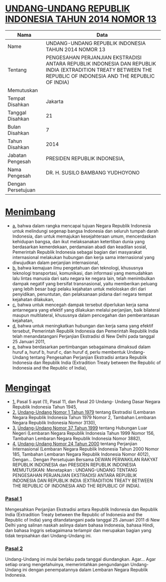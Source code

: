 # [UNDANG-UNDANG REPUBLIK INDONESIA TAHUN 2014 NOMOR 13](http://example.org/legal/peraturan/uu/2014/13)

| Nama | Data |
| ------ | ----- |
|Name|UNDANG-UNDANG REPUBLIK INDONESIA TAHUN 2014 NOMOR 13|
|Tentang| PENGESAHAN PERJANJIAN EKSTRADISI ANTARA REPUBLIK INDONESIA DAN REPUBLIK INDIA (EXTRADITION TREATY BETWEEN THE REPUBLIC OF INDONESIA AND THE REPUBLIC OF INDIA)|
|Memutuskan||
|Tempat Disahkan|Jakarta|
|Tanggal Disahkan|21|
|Bulan Disahkan|7|
|Tahun Disahkan|2014|
|Jabatan Pengesah|PRESIDEN REPUBLIK INDONESIA,|
|Nama Pengesah|DR. H. SUSILO BAMBANG YUDHOYONO|
|Dengan Persetujuan||
# [Menimbang](http://example.org/legal/peraturan/uu/2014/13/menimbang)

* [a.](http://example.org/legal/peraturan/uu/2014/13/menimbang/huruf/a) bahwa dalam rangka mencapai tujuan Negara Republik Indonesia untuk melindungi segenap bangsa Indonesia dan seluruh tumpah darah Indonesia, dan untuk memajukan kesejahteraan umum, mencerdaskan kehidupan bangsa, dan ikut melaksanakan ketertiban dunia yang berdasarkan kemerdekaan, perdamaian abadi dan keadilan sosial, Pemerintah Republik Indonesia sebagai bagian dari masyarakat internasional melakukan hubungan dan kerja sama internasional yang diwujudkan dalam perjanjian internasional,
* [b.](http://example.org/legal/peraturan/uu/2014/13/menimbang/huruf/b) bahwa kemajuan ilmu pengetahuan dan teknologi, khususnya teknologi transportasi, komunikasi, dan informasi yang memudahkan lalu lintas manusia dari satu negara ke negara lain, telah menimbulkan dampak negatif yang bersifat transnasional, yaitu memberikan peluang yang lebih besar bagi pelaku kejahatan untuk meloloskan diri dari penyidikan, penuntutan, dan pelaksanaan pidana dari negara tempat kejahatan dilakukan,
* [c.](http://example.org/legal/peraturan/uu/2014/13/menimbang/huruf/c) bahwa untuk mencegah dampak tersebut diperlukan kerja sama antarnegara yang efektif yang dilakukan melalui perjanjian, baik bilateral maupun multilateral, khususnya dalam pencegahan dan pemberantasan kejahatan,
* [d.](http://example.org/legal/peraturan/uu/2014/13/menimbang/huruf/d) bahwa untuk meningkatkan hubungan dan kerja sama yang efektif tersebut, Pemerintah Republik Indonesia dan Pemerintah Republik India telah menandatangani Perjanjian Ekstradisi di New Delhi pada tanggal 25 Januari 2011,
* [e.](http://example.org/legal/peraturan/uu/2014/13/menimbang/huruf/e) bahwa berdasarkan pertimbangan sebagaimana dimaksud dalam huruf a, huruf b, huruf c, dan huruf d, perlu membentuk Undang-Undang tentang Pengesahan Perjanjian Ekstradisi antara Republik Indonesia dan Republik India (Extradition Treaty between the Republic of Indonesia and the Republic of India),
# [Mengingat](http://example.org/legal/peraturan/uu/2014/13/mengingat)

* [1.](http://example.org/legal/peraturan/uu/2014/13/mengingat/huruf/0001) Pasal 5 ayat (1), Pasal 11, dan Pasal 20 Undang- Undang Dasar Negara Republik Indonesia Tahun 1945,
* [2.](http://example.org/legal/peraturan/uu/2014/13/mengingat/huruf/0002) [Undang-Undang Nomor 1 Tahun 1979](http://example.org/legal/peraturan/uu/1979/1) tentang Ekstradisi (Lembaran Negara Republik Indonesia Tahun 1979 Nomor 2, Tambahan Lembaran Negara Republik Indonesia Nomor 3130),
* [3.](http://example.org/legal/peraturan/uu/2014/13/mengingat/huruf/0003) [Undang-Undang Nomor 37 Tahun 1999](http://example.org/legal/peraturan/uu/1999/37) tentang Hubungan Luar Negeri (Lembaran Negara Republik Indonesia Tahun 1999 Nomor 156, Tambahan Lembaran Negara Republik Indonesia Nomor 3882),
* [4.](http://example.org/legal/peraturan/uu/2014/13/mengingat/huruf/0004) [Undang-Undang Nomor 24 Tahun 2000](http://example.org/legal/peraturan/uu/2000/24) tentang Perjanjian Internasional (Lembaran Negara Republik Indonesia Tahun 2000 Nomor 185, Tambahan Lembaran Negara Republik Indonesia Nomor 4012), Dengan... Dengan Persetujuan Bersama DEWAN PERWAKILAN RAKYAT REPUBLIK INDONESIA dan PRESIDEN REPUBLIK INDONESIA MEMUTUSKAN: Menetapkan : UNDANG-UNDANG TENTANG PENGESAHAN PERJANJIAN EKSTRADISI ANTARA REPUBLIK INDONESIA DAN REPUBLIK INDIA (EXTRADITION TREATY BETWEEN THE REPUBLIC OF INDONESIA AND THE REPUBLIC OF INDIA).

### [Pasal 1](http://example.org/legal/peraturan/uu/2014/13/pasal/0001)
Mengesahkan Perjanjian Ekstradisi antara Republik Indonesia dan Republik India (Extradition Treaty between the Republic of Indonesia and the Republic of India) yang ditandatangani pada tanggal 25 Januari 2011 di New Delhi yang salinan naskah aslinya dalam bahasa Indonesia, bahasa Hindi, dan bahasa Inggris sebagaimana terlampir dan merupakan bagian yang tidak terpisahkan dari Undang-Undang ini.


### [Pasal 2](http://example.org/legal/peraturan/uu/2014/13/pasal/0002)
Undang-Undang ini mulai berlaku pada tanggal diundangkan. Agar... Agar setiap orang mengetahuinya, memerintahkan pengundangan Undang-Undang ini dengan penempatannya dalam Lembaran Negara Republik Indonesia.
